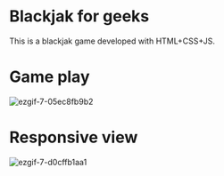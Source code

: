 # Blackjak for geeks
This is a blackjak game developed with HTML+CSS+JS.
# Game play
![ezgif-7-05ec8fb9b2](https://user-images.githubusercontent.com/95976824/151935459-324ca41c-330b-4944-ab8e-da89f322f96e.gif)

# Responsive view
![ezgif-7-d0cffb1aa1](https://user-images.githubusercontent.com/95976824/151935584-7e3726f7-14d7-4741-bdab-8e5b08e4d44e.gif)